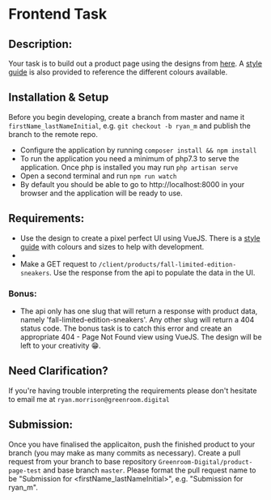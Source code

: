 # Frontend Task

## Description:
Your task is to build out a product page using the designs from [here](./designs/desktop-design.jpg). A [style guide](./style-guide.md) is also provided to reference the different colours available.

## Installation & Setup
Before you begin developing, create a branch from master and name it `firstName_lastNameInitial`, e.g. `git checkout -b ryan_m` and publish the branch to the remote repo.
- Configure the application by running `composer install && npm install`
- To run the application you need a minimum of php7.3 to serve the application. Once php is installed you may run `php artisan serve`
- Open a second terminal and run `npm run watch`
- By default you should be able to go to http://localhost:8000 in your browser and the application will be ready to use.

## Requirements:
- Use the design to create a pixel perfect UI using VueJS. There is a [style guide](./style-guide.md) with colours and sizes to help with development.
- 
- Make a GET request to `/client/products/fall-limited-edition-sneakers`. Use the response from the api to populate the data in the UI.

### Bonus:
- The api only has one slug that will return a response with product data, namely 'fall-limited-edition-sneakers'. Any other slug will return a 404 status code. The bonus task is to catch this error and create an appropriate 404 - Page Not Found view using VueJS. The design will be left to your creativity 😁.

## Need Clarification?
If you're having trouble interpreting the requirements please don't hesitate to email me at `ryan.morrison@greenroom.digital`

## Submission:
Once you have finalised the applicaiton, push the finished product to your branch (you may make as many commits as necessary). Create a pull request from your branch to base repository `Greenroom-Digital/product-page-test` and base branch `master`. Please format the pull request name to be "Submission for <firstName_lastNameInitial>", e.g. "Submission for ryan_m".
